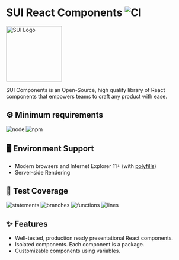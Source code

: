 # SUI React Components ![CI](https://github.com/SUI-Components/sui-components/workflows/CI/badge.svg)

<img src="https://avatars2.githubusercontent.com/u/13288987?s=200&v=4" alt="SUI Logo" width="150">

SUI Components is an Open-Source, high quality library of React components that empowers teams to craft any product with ease.

## ⚙️ Minimum requirements
![node](https://shields.io/badge/node-v16+-lightgray?logo=nodedotjs&logoWidth=20&style=for-the-badge)
![npm](https://shields.io/badge/npm-v7+-lightgrey?logo=npm&logoWidth=20&style=for-the-badge)

## 🖥 Environment Support

- Modern browsers and Internet Explorer 11+ (with [polyfills](https://github.com/SUI-Components/sui/tree/master/packages/sui-polyfills))
- Server-side Rendering

## 🧪 Test Coverage

![statements](https://shields.io/badge/statements-60.36%25-red)
![branches](https://shields.io/badge/branches-41.04%25-550000)
![functions](https://shields.io/badge/functions-43.05%25-550000)
![lines](https://shields.io/badge/lines-62.3%25-red)

## ✨ Features

- Well-tested, production ready presentational React components.
- Isolated components. Each component is a package.
- Customizable components using variables.
